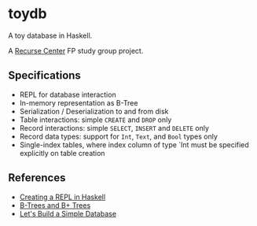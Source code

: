 # toydb

A toy database in Haskell.

A [Recurse Center](https://www.recurse.com/) FP study group project.


## Specifications 

* REPL for database interaction
* In-memory representation as B-Tree
* Serialization / Deserialization to and from disk
* Table interactions: simple `CREATE` and `DROP` only 
* Record interactions: simple `SELECT`, `INSERT` and `DELETE` only
* Record data types: support for `Int`, `Text`, and `Bool` types only 
* Single-index tables, where index column of type `Int must be specified explicitly on table creation 


## References

* [Creating a REPL in Haskell](https://blogg.bekk.no/creating-a-repl-in-haskell-efcdef1deec2)
* [B-Trees and B+ Trees](https://www.youtube.com/watch?v=aZjYr87r1b8)
* [Let's Build a Simple Database](https://cstack.github.io/db_tutorial/)
